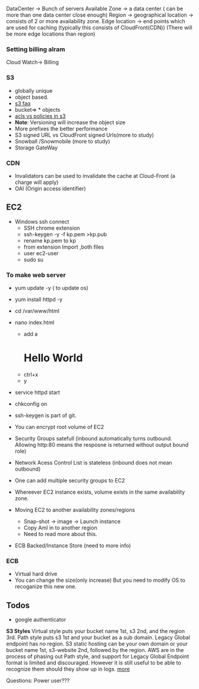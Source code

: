 DataCenter -> Bunch of servers
Available Zone -> a data center ( can be more than one data center close enough)
Region -> geographical location -> consists of 2 or more availability zone.
Edge location -> end points which are used for caching (typically this consists of CloudFront(CDN)) (There will be more edge locations than region)

### Setting billing alram
Cloud Watch-> Billing

### S3
* globally unique
* object based.
* [s3 faq](https://aws.amazon.com/s3/faqs/)
* bucket=> * objects
* [acls vs policies in s3](https://stackoverflow.com/questions/47815526/s3-bucket-policy-vs-access-control-list)
* **Note**: Versioning will increase the object size
* More prefixes the better performance
* S3 signed URL vs CloudFront signed Urls(more to study)
* Snowball /Snowmobile (more to study)
* Storage GateWay
### CDN
* Invalidators can be used to invalidate the cache at Cloud-Front (a charge will apply)
* OAI (Origin access identifier)


## EC2
* Windows ssh connect
    * SSH chrome extension
    * ssh-keygen -y -f kp.pem >kp.pub
    * rename kp.pem to kp
    * from extension Import ,both files
    * user ec2-user
    * sudo su
### To make web server
  * yum update -y  ( to update os)
  * yum install httpd -y
  * cd /var/www/html
  * nano index.html
    * add a <html><h1>Hello World</h1></html>
    * ctrl+x
    * y
  * service httpd start
  * chkconfig on   
  * ssh-keygen is part of git.

* You can encrypt root volume of EC2
* Security Groups satefull (inbound automatically turns outbound. Allowing http:80 means the resposne is returned without output bound role) 
* Network Acess Control List is stateless (inbound does not mean outbound)
* One can add multiple security groups to EC2
* Whereever EC2 instance exists, volume exists in the same availability zone.
* Moving EC2 to another availability zones/regions
    * Snap-shot -> image -> Launch instance
    * Copy AmI in to another region
    * Need to read more about this.
* ECB Backed/Instance Store (need to more info)
### ECB
* Virtual hard drive
* You can change the size(only increase) But you need to modify OS to recoganize this new one.
## Todos
* google authenticator

**S3 Styles**
Virtual style puts your bucket name 1st, s3 2nd, and the region 3rd. Path style puts s3 1st and your bucket as a sub domain. Legacy Global endpoint has no region. S3 static hosting can be your own domain or your bucket name 1st, s3-website 2nd, followed by the region. AWS are in the process of phasing out Path style, and support for Legacy Global Endpoint format is limited and discouraged. However it is still useful to be able to recognize them should they show up in logs. [more](https://docs.aws.amazon.com/AmazonS3/latest/dev/VirtualHosting.html)

Questions:
 Power user???